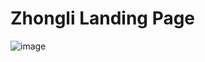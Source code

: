 # Zhongli Landing Page

![image](https://github.com/RazaNaqsh/zhongli-landing-page/assets/108403182/f9e9796d-8932-4a36-b6d2-58b1aacc96eb)
